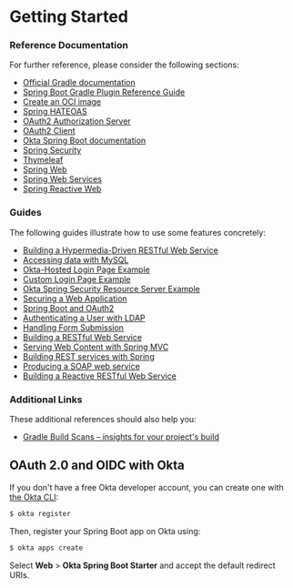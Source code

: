 # Getting Started

### Reference Documentation

For further reference, please consider the following sections:

- [Official Gradle documentation](https://docs.gradle.org)
- [Spring Boot Gradle Plugin Reference Guide](https://docs.spring.io/spring-boot/3.3.5/gradle-plugin)
- [Create an OCI image](https://docs.spring.io/spring-boot/3.3.5/gradle-plugin/packaging-oci-image.html)
- [Spring HATEOAS](https://docs.spring.io/spring-boot/3.3.5/reference/web/spring-hateoas.html)
- [OAuth2 Authorization Server](https://docs.spring.io/spring-boot/3.3.5/reference/web/spring-security.html#web.security.oauth2.authorization-server)
- [OAuth2 Client](https://docs.spring.io/spring-boot/3.3.5/reference/web/spring-security.html#web.security.oauth2.client)
- [Okta Spring Boot documentation](https://github.com/okta/okta-spring-boot#readme)
- [Spring Security](https://docs.spring.io/spring-boot/3.3.5/reference/web/spring-security.html)
- [Thymeleaf](https://docs.spring.io/spring-boot/3.3.5/reference/web/servlet.html#web.servlet.spring-mvc.template-engines)
- [Spring Web](https://docs.spring.io/spring-boot/3.3.5/reference/web/servlet.html)
- [Spring Web Services](https://docs.spring.io/spring-boot/3.3.5/reference/io/webservices.html)
- [Spring Reactive Web](https://docs.spring.io/spring-boot/3.3.5/reference/web/reactive.html)

### Guides

The following guides illustrate how to use some features concretely:

- [Building a Hypermedia-Driven RESTful Web Service](https://spring.io/guides/gs/rest-hateoas/)
- [Accessing data with MySQL](https://spring.io/guides/gs/accessing-data-mysql/)
- [Okta-Hosted Login Page Example](https://github.com/okta/samples-java-spring/tree/master/okta-hosted-login)
- [Custom Login Page Example](https://github.com/okta/samples-java-spring/tree/master/custom-login)
- [Okta Spring Security Resource Server Example](https://github.com/okta/samples-java-spring/tree/master/resource-server)
- [Securing a Web Application](https://spring.io/guides/gs/securing-web/)
- [Spring Boot and OAuth2](https://spring.io/guides/tutorials/spring-boot-oauth2/)
- [Authenticating a User with LDAP](https://spring.io/guides/gs/authenticating-ldap/)
- [Handling Form Submission](https://spring.io/guides/gs/handling-form-submission/)
- [Building a RESTful Web Service](https://spring.io/guides/gs/rest-service/)
- [Serving Web Content with Spring MVC](https://spring.io/guides/gs/serving-web-content/)
- [Building REST services with Spring](https://spring.io/guides/tutorials/rest/)
- [Producing a SOAP web service](https://spring.io/guides/gs/producing-web-service/)
- [Building a Reactive RESTful Web Service](https://spring.io/guides/gs/reactive-rest-service/)

### Additional Links

These additional references should also help you:

- [Gradle Build Scans – insights for your project's build](https://scans.gradle.com#gradle)

## OAuth 2.0 and OIDC with Okta

If you don't have a free Okta developer account, you can create one with [the Okta CLI](https://cli.okta.com):

```bash
$ okta register
```

Then, register your Spring Boot app on Okta using:

```bash
$ okta apps create
```

Select **Web** > **Okta Spring Boot Starter** and accept the default redirect URIs.
